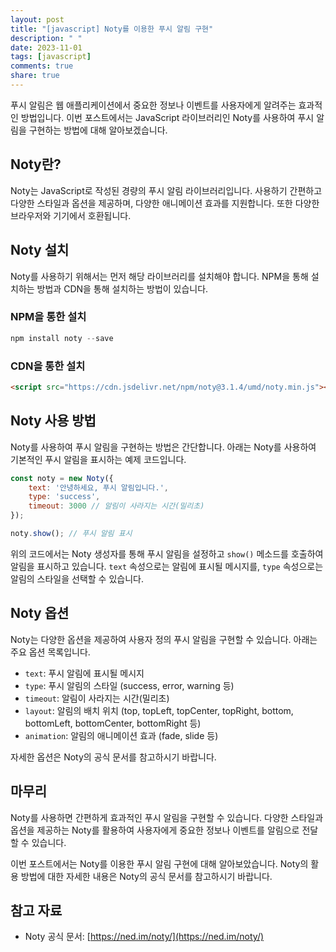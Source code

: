 ```yaml
---
layout: post
title: "[javascript] Noty를 이용한 푸시 알림 구현"
description: " "
date: 2023-11-01
tags: [javascript]
comments: true
share: true
---
```


푸시 알림은 웹 애플리케이션에서 중요한 정보나 이벤트를 사용자에게 알려주는 효과적인 방법입니다. 이번 포스트에서는 JavaScript 라이브러리인 Noty를 사용하여 푸시 알림을 구현하는 방법에 대해 알아보겠습니다.

## Noty란?

Noty는 JavaScript로 작성된 경량의 푸시 알림 라이브러리입니다. 사용하기 간편하고 다양한 스타일과 옵션을 제공하며, 다양한 애니메이션 효과를 지원합니다. 또한 다양한 브라우저와 기기에서 호환됩니다.

## Noty 설치

Noty를 사용하기 위해서는 먼저 해당 라이브러리를 설치해야 합니다. NPM을 통해 설치하는 방법과 CDN을 통해 설치하는 방법이 있습니다.

### NPM을 통한 설치

```javascript
npm install noty --save
```

### CDN을 통한 설치

```html
<script src="https://cdn.jsdelivr.net/npm/noty@3.1.4/umd/noty.min.js"></script>
```

## Noty 사용 방법

Noty를 사용하여 푸시 알림을 구현하는 방법은 간단합니다. 아래는 Noty를 사용하여 기본적인 푸시 알림을 표시하는 예제 코드입니다.

```javascript
const noty = new Noty({
    text: '안녕하세요, 푸시 알림입니다.',
    type: 'success',
    timeout: 3000 // 알림이 사라지는 시간(밀리초)
});

noty.show(); // 푸시 알림 표시
```

위의 코드에서는 Noty 생성자를 통해 푸시 알림을 설정하고 `show()` 메소드를 호출하여 알림을 표시하고 있습니다. `text` 속성으로는 알림에 표시될 메시지를, `type` 속성으로는 알림의 스타일을 선택할 수 있습니다.

## Noty 옵션

Noty는 다양한 옵션을 제공하여 사용자 정의 푸시 알림을 구현할 수 있습니다. 아래는 주요 옵션 목록입니다.

- `text`: 푸시 알림에 표시될 메시지
- `type`: 푸시 알림의 스타일 (success, error, warning 등)
- `timeout`: 알림이 사라지는 시간(밀리초)
- `layout`: 알림의 배치 위치 (top, topLeft, topCenter, topRight, bottom, bottomLeft, bottomCenter, bottomRight 등)
- `animation`: 알림의 애니메이션 효과 (fade, slide 등)

자세한 옵션은 Noty의 공식 문서를 참고하시기 바랍니다.

## 마무리

Noty를 사용하면 간편하게 효과적인 푸시 알림을 구현할 수 있습니다. 다양한 스타일과 옵션을 제공하는 Noty를 활용하여 사용자에게 중요한 정보나 이벤트를 알림으로 전달할 수 있습니다.

이번 포스트에서는 Noty를 이용한 푸시 알림 구현에 대해 알아보았습니다. Noty의 활용 방법에 대한 자세한 내용은 Noty의 공식 문서를 참고하시기 바랍니다.

## 참고 자료

- Noty 공식 문서: [https://ned.im/noty/](https://ned.im/noty/)